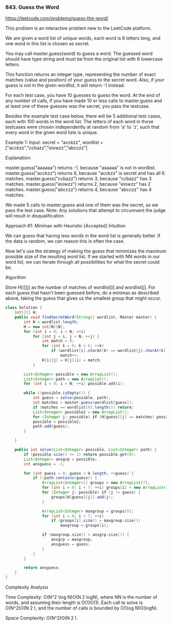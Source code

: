 ### 843. Guess the Word
https://leetcode.com/problems/guess-the-word/

This problem is an interactive problem new to the LeetCode platform.

We are given a word list of unique words, each word is 6 letters long, and one word in this list is chosen as secret.

You may call master.guess(word) to guess a word.  The guessed word should have type string and must be from the original list with 6 lowercase letters.

This function returns an integer type, representing the number of exact matches (value and position) of your guess to the secret word.  Also, if your guess is not in the given wordlist, it will return -1 instead.

For each test case, you have 10 guesses to guess the word. At the end of any number of calls, if you have made 10 or less calls to master.guess and at least one of these guesses was the secret, you pass the testcase.

Besides the example test case below, there will be 5 additional test cases, each with 100 words in the word list.  The letters of each word in those testcases were chosen independently at random from 'a' to 'z', such that every word in the given word lists is unique.

Example 1:
Input: secret = "acckzz", wordlist = ["acckzz","ccbazz","eiowzz","abcczz"]

Explanation:

master.guess("aaaaaa") returns -1, because "aaaaaa" is not in wordlist.
master.guess("acckzz") returns 6, because "acckzz" is secret and has all 6 matches.
master.guess("ccbazz") returns 3, because "ccbazz" has 3 matches.
master.guess("eiowzz") returns 2, because "eiowzz" has 2 matches.
master.guess("abcczz") returns 4, because "abcczz" has 4 matches.

We made 5 calls to master.guess and one of them was the secret, so we pass the test case.
Note:  Any solutions that attempt to circumvent the judge will result in disqualification.

Approach #1: Minimax with Heuristic [Accepted]
Intuition

We can guess that having less words in the word list is generally better. If the data is random, we can reason this is often the case.

Now let's use the strategy of making the guess that minimizes the maximum possible size of the resulting word list. If we started with NN words in our word list, we can iterate through all possibilities for what the secret could be.

Algorithm

Store H[i][j] as the number of matches of wordlist[i] and wordlist[j]. For each guess that hasn't been guessed before, do a minimax as described above, taking the guess that gives us the smallest group that might occur.


```java
class Solution {
    int[][] H;
    public void findSecretWord(String[] wordlist, Master master) {
        int N = wordlist.length;
        H = new int[N][N];
        for (int i = 0; i < N; ++i)
            for (int j = i; j < N; ++j) {
                int match = 0;
                for (int k = 0; k < 6; ++k)
                    if (wordlist[i].charAt(k) == wordlist[j].charAt(k))
                        match++;
                H[i][j] = H[j][i] = match;
            }

        List<Integer> possible = new ArrayList();
        List<Integer> path = new ArrayList();
        for (int i = 0; i < N; ++i) possible.add(i);

        while (!possible.isEmpty()) {
            int guess = solve(possible, path);
            int matches = master.guess(wordlist[guess]);
            if (matches == wordlist[0].length()) return;
            List<Integer> possible2 = new ArrayList();
            for (Integer j: possible) if (H[guess][j] == matches) possible2.add(j);
            possible = possible2;
            path.add(guess);
        }

    }

    public int solve(List<Integer> possible, List<Integer> path) {
        if (possible.size() <= 2) return possible.get(0);
        List<Integer> ansgrp = possible;
        int ansguess = -1;

        for (int guess = 0; guess < H.length; ++guess) {
            if (!path.contains(guess)) {
                ArrayList<Integer>[] groups = new ArrayList[7];
                for (int i = 0; i < 7; ++i) groups[i] = new ArrayList<Integer>();
                for (Integer j: possible) if (j != guess) {
                    groups[H[guess][j]].add(j);
                }

                ArrayList<Integer> maxgroup = groups[0];
                for (int i = 0; i < 7; ++i)
                    if (groups[i].size() > maxgroup.size())
                        maxgroup = groups[i];

                if (maxgroup.size() < ansgrp.size()) {
                    ansgrp = maxgroup;
                    ansguess = guess;
                }
            }
        }

        return ansguess;
    }
}
```
Complexity Analysis

Time Complexity: O(N^2 \log N)O(N 
2
 logN), where NN is the number of words, and assuming their length is O(1)O(1). Each call to solve is O(N^2)O(N 
2
 ), and the number of calls is bounded by O(\log N)O(logN).

Space Complexity: O(N^2)O(N 
2
 ).
